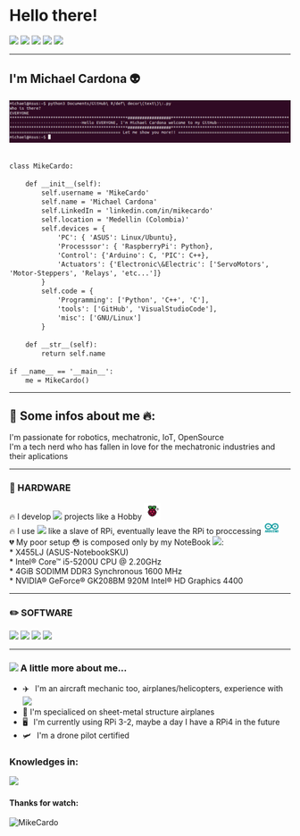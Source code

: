 # Hello there!
[![](https://img.shields.io/badge/LinkedIn-MikeCardo-blue)](https://www.linkedin.com/in/mikecardo)
[![](https://img.shields.io/badge/Gmail-santicardonac%40gmail.com-red)](mailto:santicardonac@gmail.com)
[![](https://img.shields.io/badge/Telegram-%40MikeCardo-blue)](https://t.me/MikeCardo)
[![](https://img.shields.io/badge/Hotmail-michaelcardonac%40hotmail.com-blue)](mailto:michaelcardonac@hotmail.com)
[![](https://img.shields.io/badge/-GitHub-black?style=flat&logo=GitHub&-MikeCardo-black)](https://github.com/MikeCardo/)

---

## I'm Michael Cardona 👽
![header](img/Header.png)

```python3

class MikeCardo:

    def __init__(self):
        self.username = 'MikeCardo'
        self.name = 'Michael Cardona'
        self.LinkedIn = 'linkedin.com/in/mikecardo'
        self.location = 'Medellin (Colombia)'
        self.devices = {
            'PC': { 'ASUS': Linux/Ubuntu},
            'Processsor': { 'RaspberryPi': Python},
            'Control': {'Arduino': C, 'PIC': C++},
            'Actuators': {'Electronic\&Electric': ['ServoMotors', 'Motor-Steppers', 'Relays', 'etc...']}
        }
        self.code = {
            'Programming': ['Python', 'C++', 'C'],
            'tools': ['GitHub', 'VisualStudioCode'],
            'misc': ['GNU/Linux']
        }

    def __str__(self):
        return self.name

if __name__ == '__main__':
    me = MikeCardo()
```
---

## 📖 Some infos about me 🔥:

<p> I'm passionate for robotics, mechatronic, IoT, OpenSource <br>
I'm a tech nerd who has fallen in love for the mechatronic industries and their aplications</p>

--- 

### 🧰 HARDWARE 
<p align="left">
🔥 I develop <img src = "https://img.shields.io/badge/-Raspberry Pi-E30B5D?style=flat&logo=Raspberry Pi&logoColor=white"> projects like a Hobby <img src="img/RPi_Logo.png" width="30"><br>
🔥 I use <img src = "https://img.shields.io/badge/-Arduino-3186a0?style=flat&logo=Arduino&logoColor=white"> like a slave of RPi, eventually leave the RPi to proccessing <img src="img/Arduino_Logo.png" width="30"><br>
💔 My poor setup 😳 is composed only by my NoteBook <img src = "https://img.shields.io/badge/-ASUS-E34F26?style=flat&logo=ASUS&logoColor=white">:<br>
    * X455LJ (ASUS-NotebookSKU)<br>
    * Intel® Core™ i5-5200U CPU @ 2.20GHz <br>
    * 4GiB SODIMM DDR3 Synchronous 1600 MHz <br>
    * NVIDIA® GeForce® GK208BM 920M Intel® HD Graphics 4400
</p>
        
--- 
        
### ✏️ SOFTWARE
<p align="left">
<img src="http://img.shields.io/badge/-Github-000000?style=flat&logo=github&logoColor=FFFFFF">
<img src="http://img.shields.io/badge/-VS%20Code-007ACC?style=flat&logo=visual%20studio%20code&logoColor=white">
<img src="https://img.shields.io/badge/-C%20&%20C++-659ad2?style=flat&logo=c%2B%2B&logoColor=ffffff"> 
<img src="https://img.shields.io/badge/-Python-black?style=flat&logo=python&logoColor=white"> </p>

---

### <img src="https://media.giphy.com/media/VgCDAzcKvsR6OM0uWg/giphy.gif" width="50"> A little more about me... 

* ✈️⠀I'm an aircraft mechanic too, airplanes/helicopters, experience with <img src = "https://img.shields.io/badge/-Airbus A320-blue?&style=plastic&logo=Airbus&logoColor=white"> 
* 🧰  I'm specialiced on sheet-metal structure airplanes
* 🖥⠀I'm currently using RPi 3-2, maybe a day I have a RPi4 in the future
* 🛩️⠀I'm a drone pilot certified

### Knowledges in:
<p align="left">
<img src = "https://img.shields.io/badge/-CAD Autodesk Inventor-black?style=flat&logo=Autodesk&logoColor=white">

#### Thanks for watch:
<img src="https://komarev.com/ghpvc/?username=MikeCardo" alt="MikeCardo" />

